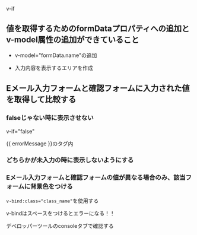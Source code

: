 v-if

## 値を取得するためのformDataプロパティへの追加とv-model属性の追加ができていること

- v-model="formData.name"の追加

- 入力内容を表示するエリアを作成

## Eメール入力フォームと確認フォームに入力された値を取得して比較する
### falseじゃない時に表示させない

v-if="false"

{{ errorMessage }}のタグ内

### どちらかが未入力の時に表示しないようにする


### Eメール入力フォームと確認フォームの値が異なる場合のみ、該当フォームに背景色をつける

`v-bind:class="class_name"`を使用する

v-bindはスペースをつけるとエラーになる！！

デベロッパーツールのconsoleタブで確認する




